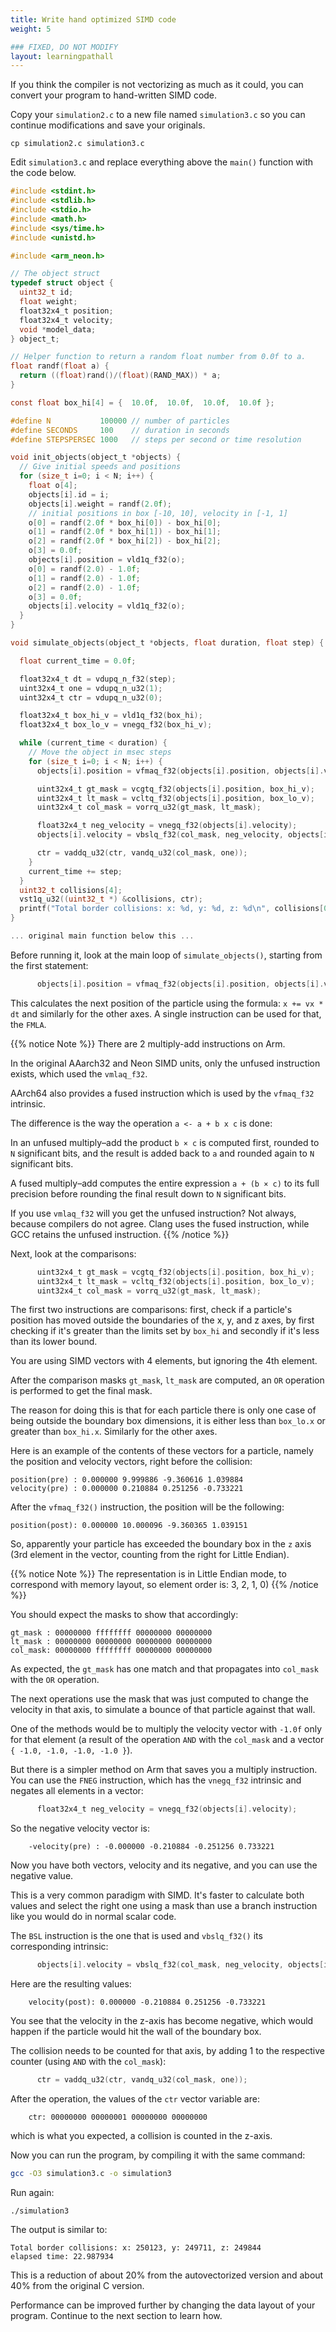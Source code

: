 ```yaml
---
title: Write hand optimized SIMD code
weight: 5

### FIXED, DO NOT MODIFY
layout: learningpathall
---
```


If you think the compiler is not vectorizing as much as it could, you can convert your program to hand-written SIMD code.

Copy your `simulation2.c` to a new file named `simulation3.c` so you can continue modifications and save your originals.

```console
cp simulation2.c simulation3.c
```

Edit `simulation3.c` and replace everything above the `main()` function with the code below. 

```C
#include <stdint.h>
#include <stdlib.h>
#include <stdio.h>
#include <math.h>
#include <sys/time.h>
#include <unistd.h>

#include <arm_neon.h>

// The object struct
typedef struct object {
  uint32_t id;
  float weight;
  float32x4_t position;
  float32x4_t velocity;
  void *model_data;
} object_t;

// Helper function to return a random float number from 0.0f to a.
float randf(float a) {
  return ((float)rand()/(float)(RAND_MAX)) * a;
}

const float box_hi[4] = {  10.0f,  10.0f,  10.0f,  10.0f };

#define N           100000 // number of particles
#define SECONDS     100    // duration in seconds
#define STEPSPERSEC 1000   // steps per second or time resolution

void init_objects(object_t *objects) {
  // Give initial speeds and positions
  for (size_t i=0; i < N; i++) {
    float o[4];
    objects[i].id = i;
    objects[i].weight = randf(2.0f);
    // initial positions in box [-10, 10], velocity in [-1, 1]
    o[0] = randf(2.0f * box_hi[0]) - box_hi[0];
    o[1] = randf(2.0f * box_hi[1]) - box_hi[1];
    o[2] = randf(2.0f * box_hi[2]) - box_hi[2];
    o[3] = 0.0f;
    objects[i].position = vld1q_f32(o);
    o[0] = randf(2.0) - 1.0f;
    o[1] = randf(2.0) - 1.0f;
    o[2] = randf(2.0) - 1.0f;
    o[3] = 0.0f;
    objects[i].velocity = vld1q_f32(o);
  }
}

void simulate_objects(object_t *objects, float duration, float step) {

  float current_time = 0.0f;

  float32x4_t dt = vdupq_n_f32(step);
  uint32x4_t one = vdupq_n_u32(1);
  uint32x4_t ctr = vdupq_n_u32(0);

  float32x4_t box_hi_v = vld1q_f32(box_hi);
  float32x4_t box_lo_v = vnegq_f32(box_hi_v);

  while (current_time < duration) {
    // Move the object in msec steps
    for (size_t i=0; i < N; i++) {
      objects[i].position = vfmaq_f32(objects[i].position, objects[i].velocity, dt);

      uint32x4_t gt_mask = vcgtq_f32(objects[i].position, box_hi_v);
      uint32x4_t lt_mask = vcltq_f32(objects[i].position, box_lo_v);
      uint32x4_t col_mask = vorrq_u32(gt_mask, lt_mask);

      float32x4_t neg_velocity = vnegq_f32(objects[i].velocity);
      objects[i].velocity = vbslq_f32(col_mask, neg_velocity, objects[i].velocity);

      ctr = vaddq_u32(ctr, vandq_u32(col_mask, one));
    }
    current_time += step;
  }
  uint32_t collisions[4];
  vst1q_u32((uint32_t *) &collisions, ctr);
  printf("Total border collisions: x: %d, y: %d, z: %d\n", collisions[0], collisions[1], collisions[2]);
}

... original main function below this ...

```

Before running it, look at the main loop of `simulate_objects()`, starting from the first statement:

```C
      objects[i].position = vfmaq_f32(objects[i].position, objects[i].velocity, dt);
```

This calculates the next position of the particle using the formula: `x += vx * dt` and similarly for the other axes. A single instruction can be used for that, the `FMLA`.

{{% notice Note %}}
There are 2 multiply-add instructions on Arm.

In the original AAarch32 and Neon SIMD units, only the unfused instruction exists, which used the `vmlaq_f32`.

AArch64 also provides a fused instruction which is used by the `vfmaq_f32` intrinsic.

The difference is the way the operation `a <- a + b x c` is done:

In an unfused multiply–add the product `b × c` is computed first, rounded to `N` significant bits, and the result is added back to `a` and rounded again to `N` significant bits.

A fused multiply–add computes the entire expression `a + (b × c)` to its full precision before rounding the final result down to `N` significant bits. 

If you use `vmlaq_f32` will you get the unfused instruction? Not always, because compilers do not agree. Clang uses the fused instruction, while GCC retains the unfused instruction.
{{% /notice %}}

Next, look at the comparisons:

```C
      uint32x4_t gt_mask = vcgtq_f32(objects[i].position, box_hi_v);
      uint32x4_t lt_mask = vcltq_f32(objects[i].position, box_lo_v);
      uint32x4_t col_mask = vorrq_u32(gt_mask, lt_mask);
```

The first two instructions are comparisons: first, check if a particle's position has moved outside the boundaries of the x, y, and z axes, by first checking if it's greater than the limits set by `box_hi` and secondly if it's less than its lower bound.

You are using SIMD vectors with 4 elements, but ignoring the 4th element.

After the comparison masks `gt_mask`, `lt_mask` are computed, an `OR` operation is performed to get the final mask.

The reason for doing this is that for each particle there is only one case of being outside the boundary box dimensions, it is either less than `box_lo.x` or greater than `box_hi.x`. Similarly for the other axes. 

Here is an example of the contents of these vectors for a particle, namely the position and velocity vectors, right before the collision:

```output
position(pre) : 0.000000 9.999886 -9.360616 1.039884 
velocity(pre) : 0.000000 0.210884 0.251256 -0.733221 
```

After the `vfmaq_f32()` instruction, the position will be the following:

```output
position(post): 0.000000 10.000096 -9.360365 1.039151 
```

So, apparently your particle has exceeded the boundary box in the `z` axis (3rd element in the vector, counting from the right for Little Endian).

{{% notice Note %}}
The representation is in Little Endian mode, to correspond with memory layout, so element order is: 3, 2, 1, 0)
{{% /notice %}}

You should expect the masks to show that accordingly:

```
gt_mask : 00000000 ffffffff 00000000 00000000
lt_mask : 00000000 00000000 00000000 00000000
col_mask: 00000000 ffffffff 00000000 00000000
```

As expected, the `gt_mask` has one match and that propagates into `col_mask` with the `OR` operation.

The next operations use the mask that was just computed to change the velocity in that axis, to simulate a bounce of that particle against that wall.

One of the methods would be to multiply the velocity vector with `-1.0f` only for that element (a result of the operation `AND` with the `col_mask` and a vector `{ -1.0, -1.0, -1.0, -1.0 }`).

But there is a simpler method on Arm that saves you a multiply instruction. You can use the `FNEG` instruction, which has the `vnegq_f32` intrinsic and negates all elements in a vector:

```C
      float32x4_t neg_velocity = vnegq_f32(objects[i].velocity);
```

So the negative velocity vector is:

```output
    -velocity(pre) : -0.000000 -0.210884 -0.251256 0.733221
```

Now you have both vectors, velocity and its negative, and you can use the negative value.

This is a very common paradigm with SIMD. It's faster to calculate both values and select the right one using a mask than use a branch instruction like you would do in normal scalar code.

The `BSL` instruction is the one that is used and `vbslq_f32()` its corresponding intrinsic:

```C
      objects[i].velocity = vbslq_f32(col_mask, neg_velocity, objects[i].velocity);
```

Here are the resulting values: 

```
    velocity(post): 0.000000 -0.210884 0.251256 -0.733221 
```

You see that the velocity in the z-axis has become negative, which would happen if the particle would hit the wall of the boundary box.

The collision needs to be counted for that axis, by adding 1 to the respective counter (using `AND` with the `col_mask`):

```C
      ctr = vaddq_u32(ctr, vandq_u32(col_mask, one));
```

After the operation, the values of the `ctr` vector variable are:

```output
    ctr: 00000000 00000001 00000000 00000000
```

which is what you expected, a collision is counted in the z-axis.

Now you can run the program, by compiling it with the same command:

```bash
gcc -O3 simulation3.c -o simulation3
```

Run again:

```console
./simulation3 
```

The output is similar to:

```output
Total border collisions: x: 250123, y: 249711, z: 249844
elapsed time: 22.987934
```

This is a reduction of about 20% from the autovectorized version and about 40% from the original C version. 

Performance can be improved further by changing the data layout of your program. Continue to the next section to learn how. 